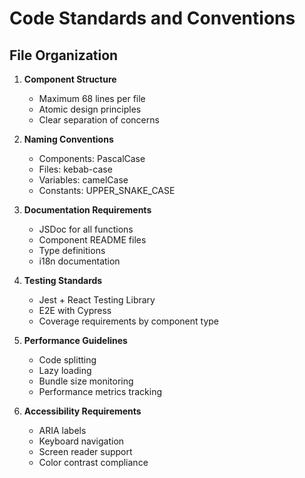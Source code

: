 
# Code Standards and Conventions

## File Organization

1. **Component Structure**
   - Maximum 68 lines per file
   - Atomic design principles
   - Clear separation of concerns

2. **Naming Conventions**
   - Components: PascalCase
   - Files: kebab-case
   - Variables: camelCase
   - Constants: UPPER_SNAKE_CASE

3. **Documentation Requirements**
   - JSDoc for all functions
   - Component README files
   - Type definitions
   - i18n documentation

4. **Testing Standards**
   - Jest + React Testing Library
   - E2E with Cypress
   - Coverage requirements by component type

5. **Performance Guidelines**
   - Code splitting
   - Lazy loading
   - Bundle size monitoring
   - Performance metrics tracking

6. **Accessibility Requirements**
   - ARIA labels
   - Keyboard navigation
   - Screen reader support
   - Color contrast compliance

